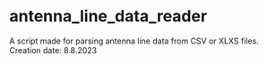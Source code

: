 # antenna_line_data_reader
A script made for parsing antenna line data from CSV or XLXS files.
Creation date: 8.8.2023
